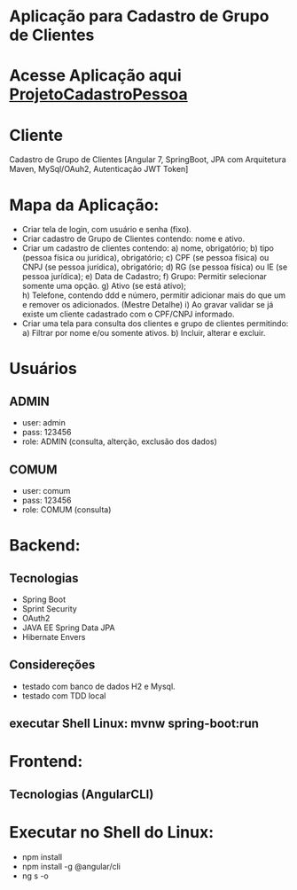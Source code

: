 # Aplicação para Cadastro de Grupo de Clientes 
# Acesse Aplicação aqui [ProjetoCadastroPessoa](https://giordanna.github.io/projeto-cadastro-pessoa/)

# Cliente 
Cadastro de Grupo de Clientes [Angular 7, SpringBoot, JPA com Arquitetura Maven, MySql/OAuh2, Autenticação JWT Token]

# Mapa da Aplicação:
- Criar tela de login, com usuário e senha (fixo).
- Criar cadastro de Grupo de Clientes contendo: nome e ativo.
- Criar um cadastro de clientes contendo: 
      a) nome, obrigatório;
      b) tipo (pessoa física ou jurídica), obrigatório;
      c) CPF (se pessoa física) ou CNPJ (se pessoa jurídica), obrigatório;
      d) RG (se pessoa física) ou IE (se pessoa jurídica);
      e) Data de Cadastro;
      f) Grupo: Permitir selecionar somente uma opção.
      g) Ativo (se está ativo);     
      h) Telefone, contendo ddd e número, permitir adicionar mais do que um e remover os adicionados. (Mestre Detalhe)
      i) Ao gravar validar se já existe um cliente cadastrado com o CPF/CNPJ informado.
- Criar uma tela para consulta dos clientes e grupo de clientes permitindo:
      a) Filtrar por nome e/ou somente ativos.
      b) Incluir, alterar e excluir.

# Usuários
 ## ADMIN
 - user: admin
 - pass: 123456
 - role: ADMIN (consulta, alterção, exclusão dos dados)
 ## COMUM
 - user: comum
 - pass: 123456
 - role: COMUM (consulta)


# Backend:
 ## Tecnologias
 - Spring Boot
 - Sprint Security
 - OAuth2
 - JAVA EE Spring Data JPA
 - Hibernate Envers 
## Considereções
 - testado com banco de dados H2 e Mysql.
 - testado com TDD local
  ## executar Shell Linux: mvnw spring-boot:run

# Frontend:
  ## Tecnologias (AngularCLI)
# Executar no Shell do Linux:  
- npm install
- npm install -g @angular/cli 
- ng s -o



